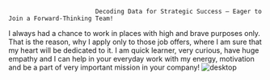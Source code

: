                             Decoding Data for Strategic Success – Eager to Join a Forward-Thinking Team!

I always had a chance to work in places with high and brave purposes only. That is the reason, why I apply only to those job  offers, where I am sure that my heart will be dedicated to it.
I am quick learner, very curious, have huge empathy and I can help in your everyday work with my energy, motivation and be a part of very important mission in your company!
![desktop](https://github.com/vkuzminiene/vkuzminiene/assets/173442886/72ae39b3-4ef2-4f6c-a0b0-6941d5ab208c)

